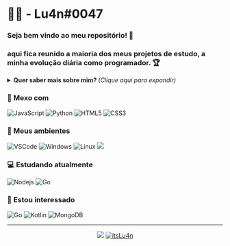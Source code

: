 # :man_technologist: - Lu4n#0047

### Seja bem vindo ao meu repositório! 👋 
### aqui fica reunido a maioria dos meus projetos de estudo, a minha evolução diária como programador. 🏆

<details>
<summary> <b> Quer saber mais sobre mim? </b> <i>(Clique aqui para expandir)</i> </summary>

### 📖 Sobre mim
Comecei aprender programação por ajuda de um amigo meu e comecei a me interessar por isso estou sempre querendo evoluir mais e
sempre estudando.
</details>

### 💼 Mexo com
![JavaScript](https://img.shields.io/badge/-JavaScript-F7B93E?style=flat-square&logo=javascript&logoColor=fff)
![Python](https://img.shields.io/badge/python-%233776AB.svg?&style=flat-square&logo=python&logoColor=white)
![HTML5](https://img.shields.io/badge/-HTML5-E34F26?style=flat-square&logo=html5&logoColor=white)
![CSS3](https://img.shields.io/badge/-CSS3-549FDE?style=flat-square&logo=css3&logoColor=white)

### 💼 Meus ambientes
![VSCode](https://img.shields.io/badge/-VSCode-0085D1?style=flat-square&logo=visual-studio-code&logoColor=white)
![Windows](https://img.shields.io/badge/-Windows-00ADEF?style=flat-square&logo=windows&logoColor=white)
![Linux](https://img.shields.io/badge/-Linux-f5c022?style=flat-square&logo=linux&logoColor=141414)
<img src="https://img.shields.io/badge/discord-%237289DA.svg?&style=for-the-badge&logo=discord&logoColor=white" />

### 💻 Estudando atualmente
![Nodejs](https://img.shields.io/badge/-Node.js-43853d?style=flat-square&logo=Node.js&logoColor=white)
![Go](https://img.shields.io/badge/-Go-69d7e2?style=flat-square&logo=go&logoColor=white)

### 👀 Estou interessado
![Go](https://img.shields.io/badge/-Go-69d7e4?style=flat-square&logo=go&logoColor=white)
![Kotlin](https://img.shields.io/badge/-Kotlin-1c8dd8?style=flat-square&logo=kotlin&logoColor=ffa808)
![MongoDB](https://img.shields.io/badge/-MongoDB-13aa52?style=flat-square&logo=mongodb&logoColor=white)


---
<p align = "center">
  <a href="https://github.com/itsLu4n"><img src="https://github-readme-stats.vercel.app/api/top-langs/?username=itsLu4n&layout=compact&theme=dark"/></a> 
  <a href="https://github.com/itsLu4n"><img src="https://github-readme-stats.vercel.app/api?username=itsLu4n&show_icons=true&theme=dark&include_all_commits=true&count_private=true" alt="itsLu4n"/></a>
</p> 


